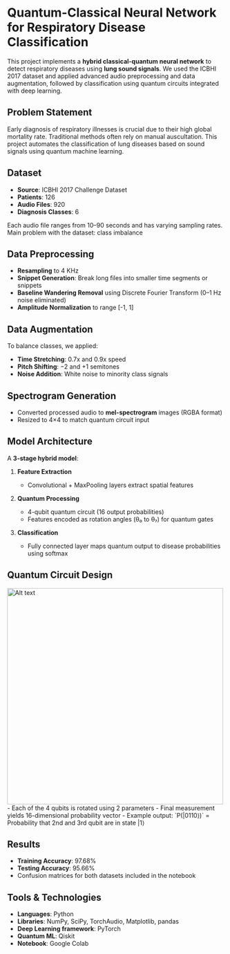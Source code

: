 

# Quantum-Classical Neural Network for Respiratory Disease Classification

This project implements a **hybrid classical-quantum neural network** to detect respiratory diseases using **lung sound signals**. We used the ICBHI 2017 dataset and applied advanced audio preprocessing and data augmentation, followed by classification using quantum circuits integrated with deep learning.

## Problem Statement

Early diagnosis of respiratory illnesses is crucial due to their high global mortality rate. Traditional methods often rely on manual auscultation. This project automates the classification of lung diseases based on sound signals using quantum machine learning.

## Dataset

- **Source**: ICBHI 2017 Challenge Dataset  
- **Patients**: 126  
- **Audio Files**: 920 
- **Diagnosis Classes**: 6 

Each audio file ranges from 10–90 seconds and has varying sampling rates.
Main problem with the dataset: class imbalance

## Data Preprocessing

- **Resampling** to 4 KHz
- **Snippet Generation**: Break long files into smaller time segments or snippets
- **Baseline Wandering Removal** using Discrete Fourier Transform (0–1 Hz noise eliminated)
- **Amplitude Normalization** to range [-1, 1]

## Data Augmentation

To balance classes, we applied:
- **Time Stretching**: 0.7x and 0.9x speed
- **Pitch Shifting**: −2 and +1 semitones
- **Noise Addition**: White noise to minority class signals

## Spectrogram Generation

- Converted processed audio to **mel-spectrogram** images (RGBA format)
- Resized to 4×4 to match quantum circuit input

## Model Architecture

A **3-stage hybrid model**:

1. **Feature Extraction**  
   - Convolutional + MaxPooling layers extract spatial features

2. **Quantum Processing**  
   - 4-qubit quantum circuit (16 output probabilities)  
   - Features encoded as rotation angles (θ₀ to θ₇) for quantum gates

3. **Classification**  
   - Fully connected layer maps quantum output to disease probabilities using softmax

## Quantum Circuit Design

<img src="Images/Screenshot\_(7).png" alt="Alt text" width="500"/>
- Each of the 4 qubits is rotated using 2 parameters
- Final measurement yields 16-dimensional probability vector
- Example output: `P(|0110⟩)` = Probability that 2nd and 3rd qubit are in state |1⟩

## Results

- **Training Accuracy**: 97.68%  
- **Testing Accuracy**: 95.66%  
- Confusion matrices for both datasets included in the notebook

## Tools & Technologies

- **Languages**: Python  
- **Libraries**: NumPy, SciPy, TorchAudio, Matplotlib, pandas
- **Deep Learning framework**: PyTorch  
- **Quantum ML**: Qiskit 
- **Notebook**: Google Colab 




